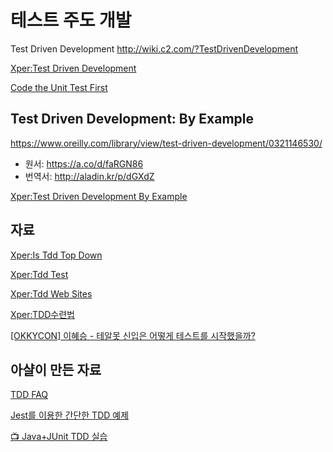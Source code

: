 # 테스트 주도 개발

Test Driven Development
<http://wiki.c2.com/?TestDrivenDevelopment>

[Xper:Test Driven Development](https://web.archive.org/web/20070628064054/http://xper.org/wiki/xp/TestDrivenDevelopment)

[Code the Unit Test First](http://www.extremeprogramming.org/rules/testfirst.html)

## Test Driven Development: By Example

<https://www.oreilly.com/library/view/test-driven-development/0321146530/>

- 원서: <https://a.co/d/faRGN86>
- 번역서: <http://aladin.kr/p/dGXdZ>

[Xper:Test Driven Development By Example](https://web.archive.org/web/20061012041417/http://xper.org/wiki/xp/TestDrivenDevelopmentByExample)

## 자료

[Xper:Is Tdd Top Down](https://web.archive.org/web/20061012054232/http://xper.org/wiki/xp/IsTddTopDown)

[Xper:Tdd Test](https://web.archive.org/web/20061012050549/http://xper.org/wiki/xp/TddTest)

[Xper:Tdd Web Sites](https://web.archive.org/web/20061012050559/http://xper.org/wiki/xp/TddWebSites)

[Xper:TDD수련법](https://web.archive.org/web/20061012050617/http://xper.org/wiki/xp/TDD_bc_f6_b7_c3_b9_fd)

[[OKKYCON] 이혜승 - 테알못 신입은 어떻게 테스트를 시작했을까?](https://www.slideshare.net/OKJSP/okkycon-120498066)

## 아샬이 만든 자료

[TDD FAQ](https://github.com/ahastudio/til/blob/main/blog/2016/12-03-tdd-faq.md)

[Jest를 이용한 간단한 TDD 예제](https://github.com/ahastudio/til/blob/main/jest/20201204-simple-tdd-example.md)

[📺 Java+JUnit TDD 실습](https://www.youtube.com/playlist?list=PLbdtsbZUwdeRirBYnWrMSvKYS4CcmXCeU)
